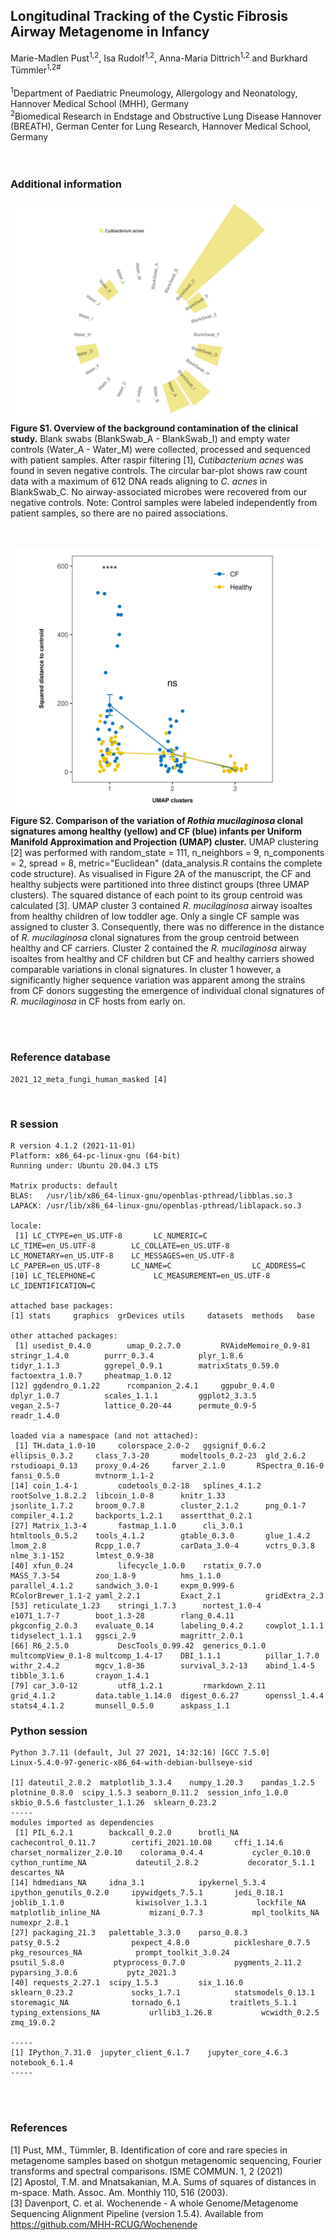 ## Longitudinal Tracking of the Cystic Fibrosis Airway Metagenome in Infancy <br>
Marie-Madlen Pust<sup>1,2</sup>, Isa Rudolf<sup>1,2</sup>, Anna-Maria Dittrich<sup>1,2</sup> and Burkhard Tümmler<sup>1,2#</sup> <br> <br>
<sup>1</sup>Department of Paediatric Pneumology, Allergology and Neonatology, Hannover Medical School (MHH), Germany <br>
<sup>2</sup>Biomedical Research in Endstage and Obstructive Lung Disease Hannover (BREATH), German Center for Lung Research, Hannover Medical School, Germany <br>
<br><br>

### Additional information
![Alt text](https://github.com/mmpust/longitudinal-airway-metagenome/blob/main/Figure_S1_2022_02_14.jpeg?raw=true "Background contamination")
**Figure S1. Overview of the background contamination of the clinical study.** Blank swabs (BlankSwab_A - BlankSwab_I) and empty water controls (Water_A - Water_M) were collected, processed and sequenced with patient samples. After raspir filtering [1],  *Cutibacterium acnes*  was found in seven negative controls. The circular bar-plot shows raw count data with a maximum of 612 DNA reads aligning to  *C. acnes* in BlankSwab_C. No airway-associated microbes were recovered from our negative controls. Note: Control samples were labeled independently from patient samples, so there are no paired associations.

<br><br>
![Alt text](https://github.com/mmpust/longitudinal-airway-metagenome/blob/main/Figure_S2_2022_02_14.jpeg?raw=true "Figure S1")
**Figure S2. Comparison of the variation of *Rothia mucilaginosa* clonal signatures among healthy (yellow) and CF (blue) infants per Uniform Manifold Approximation and Projection (UMAP) cluster.** UMAP clustering [2] was performed with random_state = 111, n_neighbors = 9, n_components = 2, spread = 8, metric="Euclidean" (data_analysis.R contains the complete code structure). As visualised in Figure 2A of the manuscript, the CF and healthy subjects were partitioned into three distinct groups (three UMAP clusters). The squared distance of each point to its group centroid was calculated [3]. UMAP cluster 3 contained *R. mucilaginosa* airway isoaltes from healthy children of low toddler age. Only a single CF sample was assigned to cluster 3. Consequently, there was no difference in the distance of *R. mucilaginosa* clonal signatures from the group centroid between healthy and CF carriers. Cluster 2 contained the *R. mucilaginosa* airway isoaltes from healthy and CF children but CF and healthy carriers showed comparable variations in clonal signatures. In cluster 1 however, a significantly higher sequence variation was apparent among the strains from CF donors suggesting the emergence of individual clonal signatures of *R. mucilaginosa* in CF hosts from early on.

<br><br>
### Reference database 
```
2021_12_meta_fungi_human_masked [4]
```
<br>

### R session
```
R version 4.1.2 (2021-11-01)
Platform: x86_64-pc-linux-gnu (64-bit)
Running under: Ubuntu 20.04.3 LTS

Matrix products: default
BLAS:   /usr/lib/x86_64-linux-gnu/openblas-pthread/libblas.so.3
LAPACK: /usr/lib/x86_64-linux-gnu/openblas-pthread/liblapack.so.3

locale:
 [1] LC_CTYPE=en_US.UTF-8       LC_NUMERIC=C               LC_TIME=en_US.UTF-8        LC_COLLATE=en_US.UTF-8     LC_MONETARY=en_US.UTF-8    LC_MESSAGES=en_US.UTF-8    LC_PAPER=en_US.UTF-8       LC_NAME=C                  LC_ADDRESS=C              
[10] LC_TELEPHONE=C             LC_MEASUREMENT=en_US.UTF-8 LC_IDENTIFICATION=C       

attached base packages:
[1] stats     graphics  grDevices utils     datasets  methods   base     

other attached packages:
 [1] usedist_0.4.0        umap_0.2.7.0         RVAideMemoire_0.9-81 stringr_1.4.0        purrr_0.3.4          plyr_1.8.6           tidyr_1.1.3          ggrepel_0.9.1        matrixStats_0.59.0   factoextra_1.0.7     pheatmap_1.0.12     
[12] ggdendro_0.1.22      rcompanion_2.4.1     ggpubr_0.4.0         dplyr_1.0.7          scales_1.1.1         ggplot2_3.3.5        vegan_2.5-7          lattice_0.20-44      permute_0.9-5        readr_1.4.0         

loaded via a namespace (and not attached):
 [1] TH.data_1.0-10     colorspace_2.0-2   ggsignif_0.6.2     ellipsis_0.3.2     class_7.3-20       modeltools_0.2-23  gld_2.6.2          rstudioapi_0.13    proxy_0.4-26     farver_2.1.0       RSpectra_0.16-0    fansi_0.5.0        mvtnorm_1.1-2     
[14] coin_1.4-1         codetools_0.2-18   splines_4.1.2      rootSolve_1.8.2.2  libcoin_1.0-8      knitr_1.33         jsonlite_1.7.2     broom_0.7.8        cluster_2.1.2      png_0.1-7          compiler_4.1.2     backports_1.2.1    assertthat_0.2.1  
[27] Matrix_1.3-4       fastmap_1.1.0      cli_3.0.1          htmltools_0.5.2    tools_4.1.2        gtable_0.3.0       glue_1.4.2         lmom_2.8           Rcpp_1.0.7         carData_3.0-4      vctrs_0.3.8        nlme_3.1-152       lmtest_0.9-38     
[40] xfun_0.24          lifecycle_1.0.0    rstatix_0.7.0      MASS_7.3-54        zoo_1.8-9          hms_1.1.0          parallel_4.1.2     sandwich_3.0-1     expm_0.999-6       RColorBrewer_1.1-2 yaml_2.2.1         Exact_2.1          gridExtra_2.3     
[53] reticulate_1.23    stringi_1.7.3      nortest_1.0-4      e1071_1.7-7        boot_1.3-28        rlang_0.4.11       pkgconfig_2.0.3    evaluate_0.14      labeling_0.4.2     cowplot_1.1.1      tidyselect_1.1.1   ggsci_2.9          magrittr_2.0.1    
[66] R6_2.5.0           DescTools_0.99.42  generics_0.1.0     multcompView_0.1-8 multcomp_1.4-17    DBI_1.1.1          pillar_1.7.0       withr_2.4.2        mgcv_1.8-36        survival_3.2-13    abind_1.4-5        tibble_3.1.6       crayon_1.4.1      
[79] car_3.0-12         utf8_1.2.1         rmarkdown_2.11     grid_4.1.2         data.table_1.14.0  digest_0.6.27      openssl_1.4.4      stats4_4.1.2       munsell_0.5.0      askpass_1.1      
```

### Python session
```
Python 3.7.11 (default, Jul 27 2021, 14:32:16) [GCC 7.5.0]
Linux-5.4.0-97-generic-x86_64-with-debian-bullseye-sid

[1] dateutil_2.8.2	matplotlib_3.3.4	numpy_1.20.3	pandas_1.2.5	plotnine_0.8.0	scipy_1.5.3	seaborn_0.11.2	session_info_1.0.0	skbio_0.5.6	fastcluster_1.1.26	sklearn_0.23.2
-----
modules imported as dependencies
 [1] PIL_6.2.1        backcall_0.2.0      brotli_NA           cachecontrol_0.11.7        certifi_2021.10.08     cffi_1.14.6          charset_normalizer_2.0.10	  colorama_0.4.4           cycler_0.10.0           cython_runtime_NA           dateutil_2.8.2           decorator_5.1.1           descartes_NA	
[14] hdmedians_NA     idna_3.1            ipykernel_5.3.4     ipython_genutils_0.2.0     ipywidgets_7.5.1       jedi_0.18.1          joblib_1.1.0                kiwisolver_1.3.1           lockfile_NA           matplotlib_inline_NA           mizani_0.7.3           mpl_toolkits_NA           numexpr_2.8.1	
[27] packaging_21.3   palettable_3.3.0    parso_0.8.3         patsy_0.5.2                pexpect_4.8.0          pickleshare_0.7.5     pkg_resources_NA            prompt_toolkit_3.0.24           psutil_5.8.0           ptyprocess_0.7.0           pygments_2.11.2           pyparsing_3.0.6           pytz_2021.3	
[40] requests_2.27.1  scipy_1.5.3         six_1.16.0          sklearn_0.23.2             socks_1.7.1            statsmodels_0.13.1     storemagic_NA              tornado_6.1           traitlets_5.1.1           typing_extensions_NA           urllib3_1.26.8           wcwidth_0.2.5           zmq_19.0.2

-----
[1] IPython_7.31.0	jupyter_client_6.1.7	jupyter_core_4.6.3	notebook_6.1.4
-----
```
<br><br>
### References
[1] Pust, MM., Tümmler, B. Identification of core and rare species in metagenome samples based on shotgun metagenomic sequencing, Fourier transforms and spectral comparisons. ISME COMMUN. 1, 2 (2021) <br>
[2] Apostol, T.M. and Mnatsakanian, M.A. Sums of squares of distances in m-space. Math. Assoc. Am. Monthly 110, 516 (2003). <br>
[3] Davenport, C. et al. Wochenende - A whole Genome/Metagenome Sequencing Alignment Pipeline (version 1.5.4). Available from https://github.com/MHH-RCUG/Wochenende <br>
